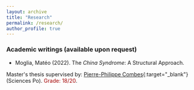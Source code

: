 ```yaml
---
layout: archive
title: "Research"
permalink: /research/
author_profile: true
---
```


### Academic writings (available upon request)

* Moglia, Matéo (2022). The *China Syndrome*: A Structural Approach. 

Master's thesis supervised by: [Pierre-Philippe Combes](https://sites.google.com/view/pierrephilippecombes/){:target="_blank"} (Sciences Po). <span style="color:rgb(163,0,0);">Grade: 18/20</span>.
